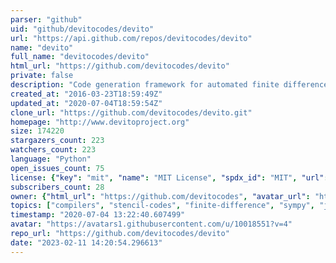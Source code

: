```yaml
---
parser: "github"
uid: "github/devitocodes/devito"
url: "https://api.github.com/repos/devitocodes/devito"
name: "devito"
full_name: "devitocodes/devito"
html_url: "https://github.com/devitocodes/devito"
private: false
description: "Code generation framework for automated finite difference computation"
created_at: "2016-03-23T18:59:49Z"
updated_at: "2020-07-04T18:59:54Z"
clone_url: "https://github.com/devitocodes/devito.git"
homepage: "http://www.devitoproject.org"
size: 174220
stargazers_count: 223
watchers_count: 223
language: "Python"
open_issues_count: 75
license: {"key": "mit", "name": "MIT License", "spdx_id": "MIT", "url": "https://api.github.com/licenses/mit", "node_id": "MDc6TGljZW5zZTEz"}
subscribers_count: 28
owner: {"html_url": "https://github.com/devitocodes", "avatar_url": "https://avatars1.githubusercontent.com/u/10018551?v=4", "login": "devitocodes", "type": "Organization"}
topics: ["compilers", "stencil-codes", "finite-difference", "sympy", "jit", "performance", "fwi", "rtm"]
timestamp: "2020-07-04 13:22:40.607499"
avatar: "https://avatars1.githubusercontent.com/u/10018551?v=4"
repo_url: "https://github.com/devitocodes/devito"
date: "2023-02-11 14:20:54.296613"
---
```

